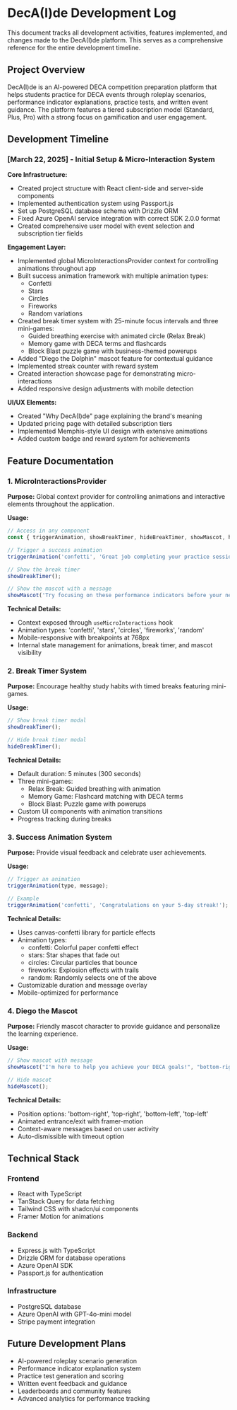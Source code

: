 # DecA(I)de Development Log

This document tracks all development activities, features implemented, and changes made to the DecA(I)de platform. This serves as a comprehensive reference for the entire development timeline.

## Project Overview

DecA(I)de is an AI-powered DECA competition preparation platform that helps students practice for DECA events through roleplay scenarios, performance indicator explanations, practice tests, and written event guidance. The platform features a tiered subscription model (Standard, Plus, Pro) with a strong focus on gamification and user engagement.

## Development Timeline

### [March 22, 2025] - Initial Setup & Micro-Interaction System

**Core Infrastructure:**
- Created project structure with React client-side and server-side components
- Implemented authentication system using Passport.js
- Set up PostgreSQL database schema with Drizzle ORM
- Fixed Azure OpenAI service integration with correct SDK 2.0.0 format
- Created comprehensive user model with event selection and subscription tier fields

**Engagement Layer:**
- Implemented global MicroInteractionsProvider context for controlling animations throughout app
- Built success animation framework with multiple animation types:
  - Confetti
  - Stars
  - Circles
  - Fireworks
  - Random variations
- Created break timer system with 25-minute focus intervals and three mini-games:
  - Guided breathing exercise with animated circle (Relax Break)
  - Memory game with DECA terms and flashcards
  - Block Blast puzzle game with business-themed powerups
- Added "Diego the Dolphin" mascot feature for contextual guidance
- Implemented streak counter with reward system
- Created interaction showcase page for demonstrating micro-interactions
- Added responsive design adjustments with mobile detection

**UI/UX Elements:**
- Created "Why DecA(I)de" page explaining the brand's meaning
- Updated pricing page with detailed subscription tiers
- Implemented Memphis-style UI design with extensive animations
- Added custom badge and reward system for achievements

## Feature Documentation

### 1. MicroInteractionsProvider

**Purpose:** Global context provider for controlling animations and interactive elements throughout the application.

**Usage:**
```jsx
// Access in any component
const { triggerAnimation, showBreakTimer, hideBreakTimer, showMascot, hideMascot } = useMicroInteractions();

// Trigger a success animation
triggerAnimation('confetti', 'Great job completing your practice session!');

// Show the break timer
showBreakTimer();

// Show the mascot with a message
showMascot('Try focusing on these performance indicators before your next practice.');
```

**Technical Details:**
- Context exposed through `useMicroInteractions` hook
- Animation types: 'confetti', 'stars', 'circles', 'fireworks', 'random'
- Mobile-responsive with breakpoints at 768px
- Internal state management for animations, break timer, and mascot visibility

### 2. Break Timer System

**Purpose:** Encourage healthy study habits with timed breaks featuring mini-games.

**Usage:**
```jsx
// Show break timer modal
showBreakTimer();

// Hide break timer modal
hideBreakTimer();
```

**Technical Details:**
- Default duration: 5 minutes (300 seconds)
- Three mini-games:
  - Relax Break: Guided breathing with animation
  - Memory Game: Flashcard matching with DECA terms
  - Block Blast: Puzzle game with powerups
- Custom UI components with animation transitions
- Progress tracking during breaks

### 3. Success Animation System

**Purpose:** Provide visual feedback and celebrate user achievements.

**Usage:**
```jsx
// Trigger an animation
triggerAnimation(type, message);

// Example
triggerAnimation('confetti', 'Congratulations on your 5-day streak!');
```

**Technical Details:**
- Uses canvas-confetti library for particle effects
- Animation types:
  - confetti: Colorful paper confetti effect
  - stars: Star shapes that fade out
  - circles: Circular particles that bounce
  - fireworks: Explosion effects with trails
  - random: Randomly selects one of the above
- Customizable duration and message overlay
- Mobile-optimized for performance

### 4. Diego the Mascot

**Purpose:** Friendly mascot character to provide guidance and personalize the learning experience.

**Usage:**
```jsx
// Show mascot with message
showMascot("I'm here to help you achieve your DECA goals!", "bottom-right");

// Hide mascot
hideMascot();
```

**Technical Details:**
- Position options: 'bottom-right', 'top-right', 'bottom-left', 'top-left'
- Animated entrance/exit with framer-motion
- Context-aware messages based on user activity
- Auto-dismissible with timeout option

## Technical Stack

### Frontend
- React with TypeScript
- TanStack Query for data fetching
- Tailwind CSS with shadcn/ui components
- Framer Motion for animations

### Backend
- Express.js with TypeScript
- Drizzle ORM for database operations
- Azure OpenAI SDK
- Passport.js for authentication

### Infrastructure
- PostgreSQL database
- Azure OpenAI with GPT-4o-mini model
- Stripe payment integration

## Future Development Plans

- AI-powered roleplay scenario generation
- Performance indicator explanation system
- Practice test generation and scoring
- Written event feedback and guidance
- Leaderboards and community features
- Advanced analytics for performance tracking